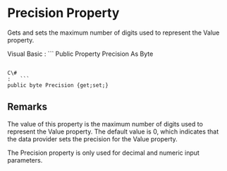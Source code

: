 <!-- loio3c1b3e0c6c5f101485f4e46df98bfd6a -->

# Precision Property

Gets and sets the maximum number of digits used to represent the Value property.



Visual Basic
:   ```
Public Property Precision As Byte
```

C\#
:   ```
public byte Precision {get;set;}
```



## Remarks

The value of this property is the maximum number of digits used to represent the Value property. The default value is 0, which indicates that the data provider sets the precision for the Value property.

The Precision property is only used for decimal and numeric input parameters.

